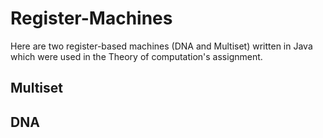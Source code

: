 # Register-Machines
Here are two register-based machines (DNA and Multiset) written in Java which were used in the Theory of computation's assignment.

## Multiset

## DNA
